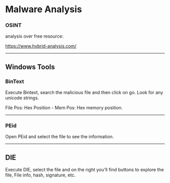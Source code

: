 # Malware Analysis

### OSINT

analysis over free resource:

https://www.hybrid-analysis.com/

-------------------------------------

## Windows Tools

### BinText

Execute Bintext, search the malicious file and then click on go. Look for any unicode strings.

File Pos: Hex Position - Mem Pos: Hex memory position.

-------------------------------------

### PEid

Open PEid and select the file to see the information.

--------------------------------------

## DIE

Execute DIE, select the file and on the right you'll find buttons to explore the file, File info, hash, signature, etc.
